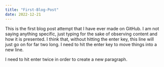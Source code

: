 ```yaml
---
title: "First-Blog-Post"
date: 2022-12-21
---
```


This is the first blog post attempt that I have ever made on GitHub. I am not saying anything specific, just typing for the sake of observing content and how it is presented. I think that, without hitting the enter key, this line will just go on for far two long. I need to hit the enter key
to move things into a new line. 

I need to hit enter twice in order to create a new paragraph.
